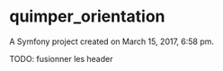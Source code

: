 quimper_orientation
===================

A Symfony project created on March 15, 2017, 6:58 pm.

TODO: fusionner les header
